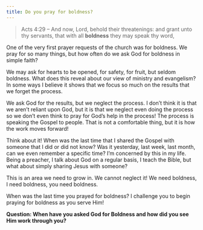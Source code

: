 ```yaml
---
title: Do you pray for boldness?
---
```

> Acts 4:29 – And now, Lord, behold their threatenings: and grant unto thy servants, that with all **boldness** they may speak thy word,

One of the very first prayer requests of the church was for boldness. We pray for so many things, but how often do we ask God for boldness in simple faith?

We may ask for hearts to be opened, for safety, for fruit, but seldom boldness. What does this reveal about our view of ministry and evangelism? In some ways I believe it shows that we focus so much on the results that we forget the process.

We ask God for the results, but we neglect the process. I don’t think it is that we aren’t reliant upon God, but it is that we neglect even doing the process so we don’t even think to pray for God’s help in the process! The process is speaking the Gospel to people. That is not a comfortable thing, but it is how the work moves forward!

Think about it! When was the last time that I shared the Gospel with someone that I did or did not know? Was it yesterday, last week, last month, can we even remember a specific time? I’m concerned by this in my life. Being a preacher, I talk about God on a regular basis, I teach the Bible, but what about simply sharing Jesus with someone?

This is an area we need to grow in. We cannot neglect it! We need boldness, I need boldness, you need boldness.

When was the last time you prayed for boldness? I challenge you to begin praying for boldness as you serve Him!

**Question: When have you asked God for Boldness and how did you see Him work through you?**